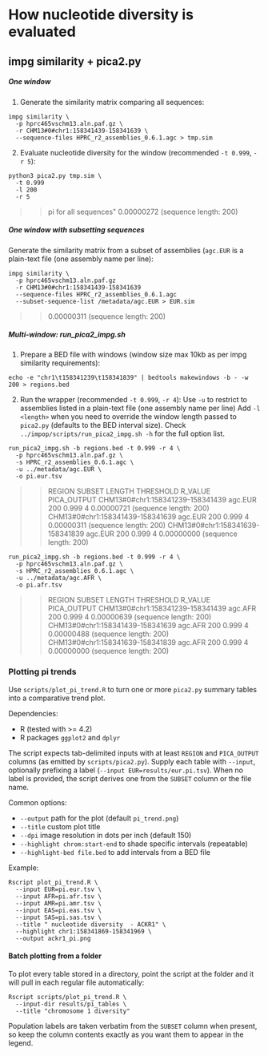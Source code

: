 # How nucleotide diversity is evaluated

## impg similarity + pica2.py

##### One window

1. Generate the similarity matrix comparing all sequences:
```
impg similarity \
  -p hprc465vschm13.aln.paf.gz \
  -r CHM13#0#chr1:158341439-158341639 \
  --sequence-files HPRC_r2_assemblies_0.6.1.agc > tmp.sim
```

2. Evaluate nucleotide diversity for the window (recommended `-t 0.999`, `-r 5`):
```
python3 pica2.py tmp.sim \
  -t 0.999 
  -l 200 
  -r 5
```
>> pi for all sequences" 0.00000272 (sequence length: 200)


##### One window with subsetting sequences

Generate the similarity matrix from a subset of assemblies (`agc.EUR` is a plain-text file (one assembly name per line):
```
impg similarity \
  -p hprc465vschm13.aln.paf.gz 
  -r CHM13#0#chr1:158341439-158341639 
  --sequence-files HPRC_r2_assemblies_0.6.1.agc 
  --subset-sequence-list /metadata/agc.EUR > EUR.sim
```
>> 0.00000311 (sequence length: 200)


##### Multi-window: run_pica2_impg.sh 

1. Prepare a BED file with windows (window size max 10kb as per impg similarity requirements):
```
echo -e "chr1\t158341239\t158341839" | bedtools makewindows -b - -w 200 > regions.bed
```

2. Run the wrapper (recommended `-t 0.999`, `-r 4`):
Use `-u` to restrict to assemblies listed in a plain-text file (one assembly name per line)
Add `-l <length>` when you need to override the window length passed to `pica2.py` (defaults to the BED interval size).
Check `../impop/scripts/run_pica2_impg.sh -h` for the full option list.

```
run_pica2_impg.sh -b regions.bed -t 0.999 -r 4 \
  -p hprc465vschm13.aln.paf.gz \
  -s HPRC_r2_assemblies_0.6.1.agc \
  -u ../metadata/agc.EUR \
  -o pi.eur.tsv
```
>>REGION  SUBSET  LENGTH  THRESHOLD       R_VALUE PICA_OUTPUT
>>CHM13#0#chr1:158341239-158341439        agc.EUR 200     0.999   4       0.00000721 (sequence length: 200)
>>CHM13#0#chr1:158341439-158341639        agc.EUR 200     0.999   4       0.00000311 (sequence length: 200)
>>CHM13#0#chr1:158341639-158341839        agc.EUR 200     0.999   4       0.00000000 (sequence length: 200)


```
run_pica2_impg.sh -b regions.bed -t 0.999 -r 4 \
  -p hprc465vschm13.aln.paf.gz \
  -s HPRC_r2_assemblies_0.6.1.agc \
  -u ../metadata/agc.AFR \
  -o pi.afr.tsv
```
>>REGION  SUBSET  LENGTH  THRESHOLD       R_VALUE PICA_OUTPUT
>>CHM13#0#chr1:158341239-158341439        agc.AFR 200     0.999   4       0.00000639 (sequence length: 200)
>>CHM13#0#chr1:158341439-158341639        agc.AFR 200     0.999   4       0.00000488 (sequence length: 200)
>>CHM13#0#chr1:158341639-158341839        agc.AFR 200     0.999   4       0.00000000 (sequence length: 200)


### Plotting pi trends

Use `scripts/plot_pi_trend.R` to turn one or more `pica2.py` summary tables into a comparative trend plot.

Dependencies:
- R (tested with >= 4.2)
- R packages `ggplot2` and `dplyr`

The script expects tab-delimited inputs with at least `REGION` and `PICA_OUTPUT` columns (as emitted by `scripts/pica2.py`). Supply each table with `--input`, optionally prefixing a label (`--input EUR=results/eur.pi.tsv`). When no label is provided, the script derives one from the `SUBSET` column or the file name.

Common options:
- `--output` path for the plot (default `pi_trend.png`)
- `--title` custom plot title
- `--dpi` image resolution in dots per inch (default 150)
- `--highlight chrom:start-end` to shade specific intervals (repeatable)
- `--highlight-bed file.bed` to add intervals from a BED file

Example:
```
Rscript plot_pi_trend.R \
  --input EUR=pi.eur.tsv \
  --input AFR=pi.afr.tsv \
  --input AMR=pi.amr.tsv \
  --input EAS=pi.eas.tsv \
  --input SAS=pi.sas.tsv \
  --title " nucleotide diversity  - ACKR1" \
  --highlight chr1:158341869-158341969 \
  --output ackr1_pi.png
```

#### Batch plotting from a folder

To plot every table stored in a directory, point the script at the folder and it will pull in each regular file automatically:

```
Rscript scripts/plot_pi_trend.R \
  --input-dir results/pi_tables \
  --title "chromosome 1 diversity"
```

Population labels are taken verbatim from the `SUBSET` column when present, so keep the column contents exactly as you want them to appear in the legend.
